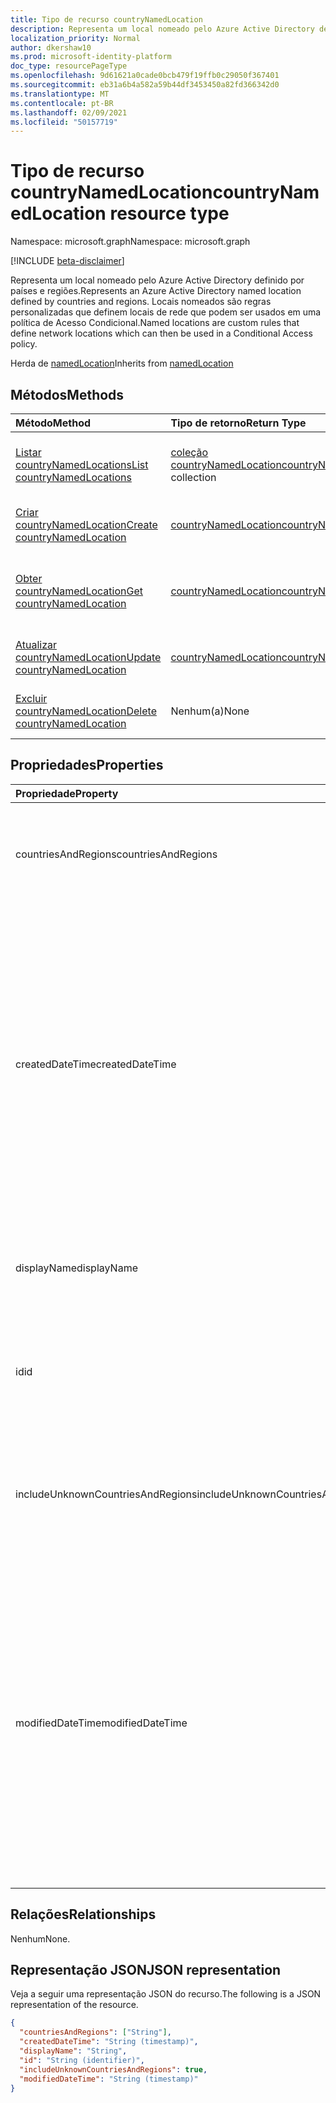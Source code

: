 ```yaml
---
title: Tipo de recurso countryNamedLocation
description: Representa um local nomeado pelo Azure Active Directory definido por países e regiões. Locais nomeados são regras personalizadas que definem locais de rede que podem ser usados em uma política de Acesso Condicional.
localization_priority: Normal
author: dkershaw10
ms.prod: microsoft-identity-platform
doc_type: resourcePageType
ms.openlocfilehash: 9d61621a0cade0bcb479f19ffb0c29050f367401
ms.sourcegitcommit: eb31a6b4a582a59b44df3453450a82fd366342d0
ms.translationtype: MT
ms.contentlocale: pt-BR
ms.lasthandoff: 02/09/2021
ms.locfileid: "50157719"
---
```

# <a name="countrynamedlocation-resource-type"></a><span data-ttu-id="b7b8c-104">Tipo de recurso countryNamedLocation</span><span class="sxs-lookup"><span data-stu-id="b7b8c-104">countryNamedLocation resource type</span></span>

<span data-ttu-id="b7b8c-105">Namespace: microsoft.graph</span><span class="sxs-lookup"><span data-stu-id="b7b8c-105">Namespace: microsoft.graph</span></span>

[!INCLUDE [beta-disclaimer](../../includes/beta-disclaimer.md)]

<span data-ttu-id="b7b8c-106">Representa um local nomeado pelo Azure Active Directory definido por países e regiões.</span><span class="sxs-lookup"><span data-stu-id="b7b8c-106">Represents an Azure Active Directory named location defined by countries and regions.</span></span> <span data-ttu-id="b7b8c-107">Locais nomeados são regras personalizadas que definem locais de rede que podem ser usados em uma política de Acesso Condicional.</span><span class="sxs-lookup"><span data-stu-id="b7b8c-107">Named locations are custom rules that define network locations which can then be used in a Conditional Access policy.</span></span>

<span data-ttu-id="b7b8c-108">Herda de [namedLocation](../resources/namedLocation.md)</span><span class="sxs-lookup"><span data-stu-id="b7b8c-108">Inherits from [namedLocation](../resources/namedLocation.md)</span></span>

## <a name="methods"></a><span data-ttu-id="b7b8c-109">Métodos</span><span class="sxs-lookup"><span data-stu-id="b7b8c-109">Methods</span></span>

| <span data-ttu-id="b7b8c-110">Método</span><span class="sxs-lookup"><span data-stu-id="b7b8c-110">Method</span></span>       | <span data-ttu-id="b7b8c-111">Tipo de retorno</span><span class="sxs-lookup"><span data-stu-id="b7b8c-111">Return Type</span></span> | <span data-ttu-id="b7b8c-112">Descrição</span><span class="sxs-lookup"><span data-stu-id="b7b8c-112">Description</span></span> |
|:-------------|:------------|:------------|
| [<span data-ttu-id="b7b8c-113">Listar countryNamedLocations</span><span class="sxs-lookup"><span data-stu-id="b7b8c-113">List countryNamedLocations</span></span>](../api/conditionalaccessroot-list-namedlocations.md) | <span data-ttu-id="b7b8c-114">[coleção countryNamedLocation](countryNamedLocation.md)</span><span class="sxs-lookup"><span data-stu-id="b7b8c-114">[countryNamedLocation](countryNamedLocation.md) collection</span></span> | <span data-ttu-id="b7b8c-115">Obter todos os **objetos countryNamedLocation** na organização.</span><span class="sxs-lookup"><span data-stu-id="b7b8c-115">Get all the **countryNamedLocation** objects in the organization.</span></span> |
| [<span data-ttu-id="b7b8c-116">Criar countryNamedLocation</span><span class="sxs-lookup"><span data-stu-id="b7b8c-116">Create countryNamedLocation</span></span>](../api/conditionalaccessroot-post-namedlocations.md) | [<span data-ttu-id="b7b8c-117">countryNamedLocation</span><span class="sxs-lookup"><span data-stu-id="b7b8c-117">countryNamedLocation</span></span>](countryNamedLocation.md) | <span data-ttu-id="b7b8c-118">Criar um novo **objeto countryNamedLocation.**</span><span class="sxs-lookup"><span data-stu-id="b7b8c-118">Create a new **countryNamedLocation** object.</span></span> |
| [<span data-ttu-id="b7b8c-119">Obter countryNamedLocation</span><span class="sxs-lookup"><span data-stu-id="b7b8c-119">Get countryNamedLocation</span></span>](../api/countrynamedlocation-get.md) | [<span data-ttu-id="b7b8c-120">countryNamedLocation</span><span class="sxs-lookup"><span data-stu-id="b7b8c-120">countryNamedLocation</span></span>](countrynamedlocation.md) | <span data-ttu-id="b7b8c-121">Leia as propriedades e os relacionamentos de um **objeto countryNamedLocation.**</span><span class="sxs-lookup"><span data-stu-id="b7b8c-121">Read the properties and relationships of a **countryNamedLocation** object.</span></span> |
| [<span data-ttu-id="b7b8c-122">Atualizar countryNamedLocation</span><span class="sxs-lookup"><span data-stu-id="b7b8c-122">Update countryNamedLocation</span></span>](../api/countrynamedlocation-update.md) | [<span data-ttu-id="b7b8c-123">countryNamedLocation</span><span class="sxs-lookup"><span data-stu-id="b7b8c-123">countryNamedLocation</span></span>](countrynamedlocation.md) | <span data-ttu-id="b7b8c-124">Atualize **um objeto countryNamedLocation.**</span><span class="sxs-lookup"><span data-stu-id="b7b8c-124">Update a **countryNamedLocation** object.</span></span> |
| [<span data-ttu-id="b7b8c-125">Excluir countryNamedLocation</span><span class="sxs-lookup"><span data-stu-id="b7b8c-125">Delete countryNamedLocation</span></span>](../api/countrynamedlocation-delete.md) | <span data-ttu-id="b7b8c-126">Nenhum(a)</span><span class="sxs-lookup"><span data-stu-id="b7b8c-126">None</span></span> | <span data-ttu-id="b7b8c-127">**Exclua um objeto countryNamedLocation.**</span><span class="sxs-lookup"><span data-stu-id="b7b8c-127">Delete a **countryNamedLocation** object.</span></span> |

## <a name="properties"></a><span data-ttu-id="b7b8c-128">Propriedades</span><span class="sxs-lookup"><span data-stu-id="b7b8c-128">Properties</span></span>

| <span data-ttu-id="b7b8c-129">Propriedade</span><span class="sxs-lookup"><span data-stu-id="b7b8c-129">Property</span></span>     | <span data-ttu-id="b7b8c-130">Tipo</span><span class="sxs-lookup"><span data-stu-id="b7b8c-130">Type</span></span>        | <span data-ttu-id="b7b8c-131">Descrição</span><span class="sxs-lookup"><span data-stu-id="b7b8c-131">Description</span></span> |
|:-------------|:------------|:------------|
|<span data-ttu-id="b7b8c-132">countriesAndRegions</span><span class="sxs-lookup"><span data-stu-id="b7b8c-132">countriesAndRegions</span></span>|<span data-ttu-id="b7b8c-133">Coleção de cadeias de caracteres</span><span class="sxs-lookup"><span data-stu-id="b7b8c-133">String collection</span></span>|<span data-ttu-id="b7b8c-134">Lista de países e/ou regiões no formato de duas letras especificado pela ISO 3166-2.</span><span class="sxs-lookup"><span data-stu-id="b7b8c-134">List of countries and/or regions in two-letter format specified by ISO 3166-2.</span></span>|
|<span data-ttu-id="b7b8c-135">createdDateTime</span><span class="sxs-lookup"><span data-stu-id="b7b8c-135">createdDateTime</span></span>|<span data-ttu-id="b7b8c-136">DateTimeOffset</span><span class="sxs-lookup"><span data-stu-id="b7b8c-136">DateTimeOffset</span></span>|<span data-ttu-id="b7b8c-137">O tipo Timestamp representa a data e a hora de criação do local usando o formato ISO 8601 e está sempre no horário UTC.</span><span class="sxs-lookup"><span data-stu-id="b7b8c-137">The Timestamp type represents creation date and time of the location using ISO 8601 format and is always in UTC time.</span></span> <span data-ttu-id="b7b8c-138">Por exemplo, meia-noite em UTC no dia 1º de janeiro de 2014 teria esta aparência: `'2014-01-01T00:00:00Z'`.</span><span class="sxs-lookup"><span data-stu-id="b7b8c-138">For example, midnight UTC on Jan 1, 2014 would look like this: `'2014-01-01T00:00:00Z'`.</span></span> <span data-ttu-id="b7b8c-139">Somente leitura.</span><span class="sxs-lookup"><span data-stu-id="b7b8c-139">Read-only.</span></span> <span data-ttu-id="b7b8c-140">Herdado [de namedLocation](../resources/namedLocation.md).</span><span class="sxs-lookup"><span data-stu-id="b7b8c-140">Inherited from [namedLocation](../resources/namedLocation.md).</span></span>|
|<span data-ttu-id="b7b8c-141">displayName</span><span class="sxs-lookup"><span data-stu-id="b7b8c-141">displayName</span></span>|<span data-ttu-id="b7b8c-142">String</span><span class="sxs-lookup"><span data-stu-id="b7b8c-142">String</span></span>|<span data-ttu-id="b7b8c-143">Nome acessível para humanos do local.</span><span class="sxs-lookup"><span data-stu-id="b7b8c-143">Human-readable name of the location.</span></span> <span data-ttu-id="b7b8c-144">Herdado [de namedLocation](../resources/namedLocation.md).</span><span class="sxs-lookup"><span data-stu-id="b7b8c-144">Inherited from [namedLocation](../resources/namedLocation.md).</span></span>|
|<span data-ttu-id="b7b8c-145">id</span><span class="sxs-lookup"><span data-stu-id="b7b8c-145">id</span></span>|<span data-ttu-id="b7b8c-146">String</span><span class="sxs-lookup"><span data-stu-id="b7b8c-146">String</span></span>|<span data-ttu-id="b7b8c-147">Identificador de um objeto namedLocation.</span><span class="sxs-lookup"><span data-stu-id="b7b8c-147">Identifier of a namedLocation object.</span></span> <span data-ttu-id="b7b8c-148">Somente leitura.</span><span class="sxs-lookup"><span data-stu-id="b7b8c-148">Read-only.</span></span> <span data-ttu-id="b7b8c-149">Herdado [de namedLocation](../resources/namedLocation.md).</span><span class="sxs-lookup"><span data-stu-id="b7b8c-149">Inherited from [namedLocation](../resources/namedLocation.md).</span></span>|
|<span data-ttu-id="b7b8c-150">includeUnknownCountriesAndRegions</span><span class="sxs-lookup"><span data-stu-id="b7b8c-150">includeUnknownCountriesAndRegions</span></span>|<span data-ttu-id="b7b8c-151">Boolean</span><span class="sxs-lookup"><span data-stu-id="b7b8c-151">Boolean</span></span>|<span data-ttu-id="b7b8c-152">True se os endereços IP que não mapeiam para um país ou região devem ser incluídos no local nomeado.</span><span class="sxs-lookup"><span data-stu-id="b7b8c-152">True if IP addresses that don't map to a country or region should be included in the named location.</span></span>|
|<span data-ttu-id="b7b8c-153">modifiedDateTime</span><span class="sxs-lookup"><span data-stu-id="b7b8c-153">modifiedDateTime</span></span>|<span data-ttu-id="b7b8c-154">DateTimeOffset</span><span class="sxs-lookup"><span data-stu-id="b7b8c-154">DateTimeOffset</span></span>|<span data-ttu-id="b7b8c-155">O tipo Timestamp representa a data e a hora da última modificação do local usando o formato ISO 8601 e está sempre no horário UTC.</span><span class="sxs-lookup"><span data-stu-id="b7b8c-155">The Timestamp type represents last modified date and time of the location using ISO 8601 format and is always in UTC time.</span></span> <span data-ttu-id="b7b8c-156">Por exemplo, meia-noite em UTC no dia 1º de janeiro de 2014 teria esta aparência: `'2014-01-01T00:00:00Z'`.</span><span class="sxs-lookup"><span data-stu-id="b7b8c-156">For example, midnight UTC on Jan 1, 2014 would look like this: `'2014-01-01T00:00:00Z'`.</span></span> <span data-ttu-id="b7b8c-157">Somente leitura.</span><span class="sxs-lookup"><span data-stu-id="b7b8c-157">Read-only.</span></span> <span data-ttu-id="b7b8c-158">Herdado [de namedLocation](../resources/namedLocation.md).</span><span class="sxs-lookup"><span data-stu-id="b7b8c-158">Inherited from [namedLocation](../resources/namedLocation.md).</span></span>|

## <a name="relationships"></a><span data-ttu-id="b7b8c-159">Relações</span><span class="sxs-lookup"><span data-stu-id="b7b8c-159">Relationships</span></span>

<span data-ttu-id="b7b8c-160">Nenhum</span><span class="sxs-lookup"><span data-stu-id="b7b8c-160">None.</span></span>

## <a name="json-representation"></a><span data-ttu-id="b7b8c-161">Representação JSON</span><span class="sxs-lookup"><span data-stu-id="b7b8c-161">JSON representation</span></span>

<span data-ttu-id="b7b8c-162">Veja a seguir uma representação JSON do recurso.</span><span class="sxs-lookup"><span data-stu-id="b7b8c-162">The following is a JSON representation of the resource.</span></span>

<!-- {
  "blockType": "resource",
  "optionalProperties": [

  ],
  "@odata.type": "microsoft.graph.countryNamedLocation"
}-->

```json
{
  "countriesAndRegions": ["String"],
  "createdDateTime": "String (timestamp)",
  "displayName": "String",
  "id": "String (identifier)",
  "includeUnknownCountriesAndRegions": true,
  "modifiedDateTime": "String (timestamp)"
}
```

<!-- uuid: 16cd6b66-4b1a-43a1-adaf-3a886856ed98
2019-02-04 14:57:30 UTC -->
<!-- {
  "type": "#page.annotation",
  "description": "countryNamedLocation resource",
  "keywords": "",
  "section": "documentation",
  "tocPath": ""
}-->


